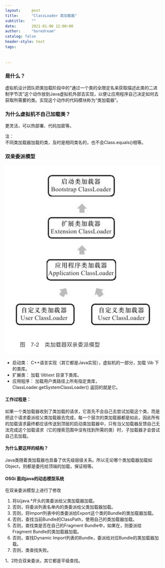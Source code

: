 ```yaml
---
layout:     post
title:      "ClassLoader 类加载器"
subtitle:   ""
date:       2021-01-06 12:00:00
author:     "boredream"
catalog: false
header-style: text
tags:


---
```



### 是什么？
虚拟机设计团队把类加载阶段中的“通过一个类的全限定名来获取描述此类的二进制字节流”这个动作放到Java虚拟机外部去实现，以便让应用程序自己决定如何去获取所需要的类。实现这个动作的代码模块称为“类加载器”。

### 为什么虚拟机不自己加载类？
更灵活，可以热部署、代码加密等。  

注：  
不同类加载器加载的类，及时是相同类名的，也不会Class.equals()相等。


### 双亲委派模型
![classloader1](https://github.com/boredream/boredream.github.io/blob/master/img/in-post/classloader1.png?raw=true)
* 启动类：
C++语言实现（其它都是Java实现），虚拟机的一部分，加载 \lib 下的类库。
* 扩展类：
加载 \lib\ext 目录下类库。
* 应用程序：
加载用户类路径上所有指定类库，ClassLoader.getSystemClassLoader() 返回的就是它。

#### 工作过程是：  
如果一个类加载器收到了类加载的请求，它首先不会自己去尝试加载这个类，而是把这个请求委派给父类加载器去完成，每一个层次的类加载器都是如此，因此所有的加载请求最终都应该传送到顶层的启动类加载器中，只有当父加载器反馈自己无法完成这个加载请求（它的搜索范围中没有找到所需的类）时，子加载器才会尝试自己去加载。

#### 为什么要这样的结构？
Java类随着类加载器也具备了优先级层级关系。所以无论哪个类加载器加载如Object，则都是委托给顶端的加载，保证相等。


#### OSGi 面向java的动态模型系统
在双亲委派模型上进行了修改
1. 将以java.*开头的类委派给父类加载器加载。
2. 否则，将委派列表名单内的类委派给父类加载器加载。
3. 否则，将Import列表中的类委派给Export这个类的Bundle的类加载器加载。
4. 否则，查找当前Bundle的ClassPath，使用自己的类加载器加载。
5. 否则，查找类是否在自己的Fragment Bundle中，如果在，则委派给Fragment Bundle的类加载器加载。
6. 否则，查找Dynamic Import列表的Bundle，委派给对应Bundle的类加载器加载。
7. 否则，类查找失败。

1、2符合双亲委派，其它都是平级查找。

